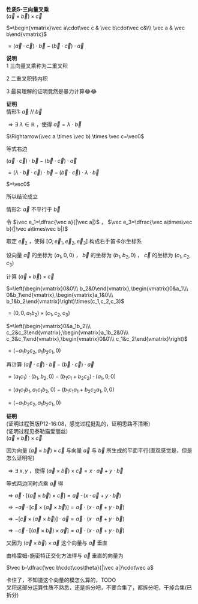 **性质5-三向量叉乘**  
$(\vec a \times \vec b) \times \vec c$  
  
$=\begin{vmatrix}\vec a\cdot\vec c & \vec b\cdot\vec c&\\\ \vec a & \vec b\end{vmatrix}$  
  
$=(\vec a\cdot\vec c)\cdot\vec b-(\vec b\cdot\vec c)\cdot\vec a$  
  
**说明**  
1 三向量叉乘称为二重叉积  
  
2 二重叉积转内积  
  
3 最易理解的证明竟然是暴力计算😂😂  
  
**证明**  
情形1: $\vec a\ //\ \vec b$  
  
$\Rightarrow\exists\ \lambda\in\mathbb R$ ，使得 $\vec a=\lambda\cdot\vec b$  
  
$\Rightarrow(\vec a \times \vec b) \times \vec c=\vec0$  
  
等式右边  
  
$(\vec a\cdot\vec c)\cdot\vec b-(\vec b\cdot\vec c)\cdot\vec a$  
  
$=(\lambda\cdot\vec b\cdot\vec c)\cdot\vec b-(\vec b\cdot\vec c)\cdot\lambda\cdot\vec b$  
  
$=\vec0$  
  
所以结论成立  
  
情形2: $\vec a$ 不平行于 $\vec b$  
  
令 $\vec e_1=\dfrac{\vec a}{|\vec a|}$ ， $\vec e_3=\dfrac{\vec a\times\vec b}{|\vec a\times\vec b|}$  
  
取定 $\vec e_2$ ，使得 $[O;\vec e_1,\vec e_2,\vec e_3]$ 构成右手笛卡尔坐标系  
  
设向量 $\vec a$ 的坐标为 $(a_1,0,0)$ ， $\vec b$ 的坐标为 $(b_1,b_2,0)$ ， $\vec c$ 的坐标为 $(c_1,c_2,c_3)$  
  
计算 $(\vec a \times \vec b) \times \vec c$  
  
$=\left(\begin{vmatrix}0&0\\\ b_2&0\end{vmatrix},\begin{vmatrix}0&a_1\\\ 0&b_1\end{vmatrix},\begin{vmatrix}a_1&0\\\ b_1&b_2\end{vmatrix}\right)\times(c_1,c_2,c_3)$  
  
$=(0,0,a_1b_2)\times(c_1,c_2,c_3)$  
  
$=\left(\begin{vmatrix}0&a_1b_2\\\ c_2&c_3\end{vmatrix},\begin{vmatrix}a_1b_2&0\\\ c_3&c_1\end{vmatrix},\begin{vmatrix}0&0\\\ c_1&c_2\end{vmatrix}\right)$  
  
$=(-a_1b_2c_2,a_1b_2c_1,0)$  
  
再计算 $(\vec a\cdot\vec c)\cdot\vec b-(\vec b\cdot\vec c)\cdot\vec a$  
  
$=(a_1c_1)\cdot(b_1,b_2,0)-(b_1c_1+b_2c_2)\cdot(a_1,0,0)$  
  
$=(a_1c_1b_1,a_1c_1b_2,0)-(b_1c_1a_1+b_2c_2a_1,0,0)$  
  
$=(-a_1b_2c_2,a_1b_2c_1,0)$  
  
~~**证明**~~  
(证明过程贺版P12-16:08，感觉过程挺乱的，证明思路不清晰)  
(证明过程见泰勒猫爱丽丝)  
$(\vec a\times\vec b)\times\vec c$  
  
因为向量 $(\vec a\times\vec b)\times\vec c$ 与向量 $\vec a$ 与 $\vec b$ 所生成的平面平行(直观感觉是，但是怎么证明呢)  
  
$\Rightarrow\exists\ x,y$ ，使得 $(\vec a\times\vec b)\times\vec c=x\cdot\vec a+y\cdot\vec b$  
  
等式两边同时点乘 $\vec a$ 得  
  
$\Rightarrow\vec a\cdot[(\vec a\times\vec b)\times\vec c]=\vec a\cdot(x\cdot\vec a+y\cdot\vec b)$  
  
$\Rightarrow-\vec a\cdot[\vec c\times(\vec a\times\vec b)]=\vec a\cdot(x\cdot\vec a+y\cdot\vec b)$  
  
$\Rightarrow-[\vec c\times(\vec a\times\vec b)]\cdot\vec a=\vec a\cdot(x\cdot\vec a+y\cdot\vec b)$  
  
$\Rightarrow-\vec c\cdot[(\vec a\times\vec b)\times\vec a]=\vec a\cdot(x\cdot\vec a+y\cdot\vec b)$  
  
又因为 $(\vec a\times\vec b)\times\vec a$ 这个向量与 $\vec a$ 垂直  
  
由格雷姆-施密特正交化方法得与 $\vec a$ 垂直的向量为  
  
$\vec b-\dfrac{\vec b\cdot\cos\theta}{|\vec a|}\cdot\vec a$  
  
卡住了，不知道这个向量的模怎么算的，TODO  
叉积这部分运算性质不熟悉，还是拆分吧，不要合集了，都拆分吧，干掉合集(已拆分)  
